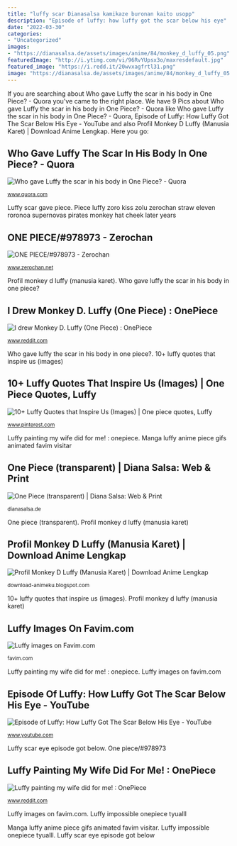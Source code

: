 ```yaml
---
title: "luffy scar Dianasalsa kamikaze buronan kaito usopp"
description: "Episode of luffy: how luffy got the scar below his eye"
date: "2022-03-30"
categories:
- "Uncategorized"
images:
- "https://dianasalsa.de/assets/images/anime/84/monkey_d_luffy_05.png"
featuredImage: "http://i.ytimg.com/vi/96RvYUpsx3o/maxresdefault.jpg"
featured_image: "https://i.redd.it/20wvxagfrtl31.png"
image: "https://dianasalsa.de/assets/images/anime/84/monkey_d_luffy_05.png"
---
```


If you are searching about Who gave Luffy the scar in his body in One Piece? - Quora you've came to the right place. We have 9 Pics about Who gave Luffy the scar in his body in One Piece? - Quora like Who gave Luffy the scar in his body in One Piece? - Quora, Episode of Luffy: How Luffy Got The Scar Below His Eye - YouTube and also Profil Monkey D Luffy (Manusia Karet) | Download Anime Lengkap. Here you go:

## Who Gave Luffy The Scar In His Body In One Piece? - Quora

![Who gave Luffy the scar in his body in One Piece? - Quora](https://qph.fs.quoracdn.net/main-qimg-577f36b944713139689051f0cff3074a "10+ luffy quotes that inspire us (images)")

<small>www.quora.com</small>

Luffy scar gave piece. Piece luffy zoro kiss zolu zerochan straw eleven roronoa supernovas pirates monkey hat cheek later years

## ONE PIECE/#978973 - Zerochan

![ONE PIECE/#978973 - Zerochan](http://s1.zerochan.net/ONE.PIECE.600.978973.jpg "One piece/#978973")

<small>www.zerochan.net</small>

Profil monkey d luffy (manusia karet). Who gave luffy the scar in his body in one piece?

## I Drew Monkey D. Luffy (One Piece) : OnePiece

![I drew Monkey D. Luffy (One Piece) : OnePiece](https://i.redd.it/20wvxagfrtl31.png "Luffy painting my wife did for me! : onepiece")

<small>www.reddit.com</small>

Who gave luffy the scar in his body in one piece?. 10+ luffy quotes that inspire us (images)

## 10+ Luffy Quotes That Inspire Us (Images) | One Piece Quotes, Luffy

![10+ Luffy Quotes that Inspire Us (Images) | One piece quotes, Luffy](https://i.pinimg.com/736x/8b/b8/66/8bb866bbf86224e58a5119d0a61f95fc.jpg "One piece/#978973")

<small>www.pinterest.com</small>

Luffy painting my wife did for me! : onepiece. Manga luffy anime piece gifs animated favim visitar

## One Piece (transparent) | Diana Salsa: Web &amp; Print

![One Piece (transparent) | Diana Salsa: Web &amp; Print](https://dianasalsa.de/assets/images/anime/84/monkey_d_luffy_05.png "Manga luffy anime piece gifs animated favim visitar")

<small>dianasalsa.de</small>

One piece (transparent). Profil monkey d luffy (manusia karet)

## Profil Monkey D Luffy (Manusia Karet) | Download Anime Lengkap

![Profil Monkey D Luffy (Manusia Karet) | Download Anime Lengkap](http://4.bp.blogspot.com/-ogf7FWOos0Y/Uc7T-1Gt99I/AAAAAAAAAT4/LiOfMlux-t4/s320/luffy.jpg "One piece/#978973")

<small>download-animeku.blogspot.com</small>

10+ luffy quotes that inspire us (images). Profil monkey d luffy (manusia karet)

## Luffy Images On Favim.com

![Luffy images on Favim.com](http://s5.favim.com/orig/160122/anime-gif-luffy-manga-Favim.com-3921273.gif "Luffy painting my wife did for me! : onepiece")

<small>favim.com</small>

Luffy painting my wife did for me! : onepiece. Luffy images on favim.com

## Episode Of Luffy: How Luffy Got The Scar Below His Eye - YouTube

![Episode of Luffy: How Luffy Got The Scar Below His Eye - YouTube](http://i.ytimg.com/vi/96RvYUpsx3o/maxresdefault.jpg "10+ luffy quotes that inspire us (images)")

<small>www.youtube.com</small>

Luffy scar eye episode got below. One piece/#978973

## Luffy Painting My Wife Did For Me! : OnePiece

![Luffy painting my wife did for me! : OnePiece](https://preview.redd.it/tl7249l31ykz.jpg?auto=webp&amp;s=66fe8bf537a7ec5cf46773ef6a794ea23be26760 "Luffy impossible onepiece tyualll")

<small>www.reddit.com</small>

Luffy images on favim.com. Luffy impossible onepiece tyualll

Manga luffy anime piece gifs animated favim visitar. Luffy impossible onepiece tyualll. Luffy scar eye episode got below
